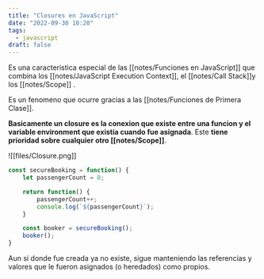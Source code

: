 ```yaml
---
title: "Closures en JavaScript"
date: "2022-09-30 10:20"
tags: 
  - javascript
draft: false
---
```

Es una caracteristica especial de las [[notes/Funciones en JavaScript]] que combina los [[notes/JavaScript Execution Context]], el [[notes/Call Stack]]y los [[notes/Scope]] .

Es un fenomeno que ocurre gracias a las [[notes/Funciones de Primera Clase]]. 

**Basicamente un closure es la conexion que existe entre una funcion y el variable environment que existia cuando fue asignada**. Este **tiene prioridad sobre cualquier otro [[notes/Scope]]**.

![[files/Closure.png]]

```JavaScript
const secureBooking = function() {
	let passengerCount = 0;

	return function() {
		passengerCount++;
		console.log(`${passengerCount}`);
	}

	const booker = secureBooking();
	booker();
}
```

Aun si donde fue creada ya no existe, sigue manteniendo las referencias y valores que le fueron asignados (o heredados) como propios.